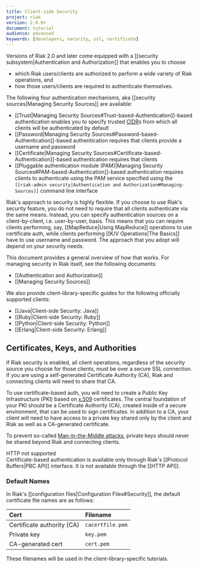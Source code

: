 ```yaml
---
title: Client-side Security
project: riak
version: 2.0.0+
document: tutorial
audience: advanced
keywords: [developers, security, ssl, certificate]
---
```


Versions of Riak 2.0 and later come equipped with a [[security
subsystem|Authentication and Authorization]] that enables you to choose

* which Riak users/clients are authorized to perform a wide variety of
  Riak operations, and
* how those users/clients are required to authenticate themselves.

The following four authentication mechanisms, aka [[security
sources|Managing Security Sources]] are available:

* [[Trust|Managing Security Sources#Trust-based-Authentication]]-based
  authentication enables you to specify trusted
  [CIDR](http://en.wikipedia.org/wiki/Classless_Inter-Domain_Routing)s
  from which all clients will be authenticated by default
* [[Password|Managing Security
  Sources#Password-based-Authentication]]-based authentication requires
  that clients provide a username and password
* [[Certificate|Managing Security
  Sources#Certificate-based-Authentication]]-based authentication
  requires that clients
* [[Pluggable authentication module (PAM)|Managing Security
  Sources#PAM-based-Authentication]]-based authentication requires
  clients to authenticate using the PAM service specified using the
  `[[riak-admin security|Authentication and Authorization#Managing-Sources]]`
  command line interface

Riak's approach to security is highly flexible. If you choose to use
Riak's security feature, you do not need to require that all clients
authenticate via the same means. Instead, you can specify authentication
sources on a client-by-client, i.e. user-by-user, basis. This means that
you can require clients performing, say, [[MapReduce|Using MapReduce]]
operations to use certificate auth, while clients performing [[K/V
Operations|The Basics]] have to use username and password. The approach
that you adopt will depend on your security needs.

This document provides a general overview of how that works. For
managing security in Riak itself, see the following documents:

* [[Authentication and Authorization]]
* [[Managing Security Sources]]

We also provide client-library-specific guides for the following
officially supported clients:

* [[Java|Client-side Security: Java]]
* [[Ruby|Client-side Security: Ruby]]
* [[Python|Client-side Security: Python]]
* [[Erlang|Client-side Security: Erlang]]

## Certificates, Keys, and Authorities

If Riak security is enabled, all client operations, regardless of the
security source you choose for those clients, must be over a secure SSL
connection. If you are using a self-generated Certificate Authority
(CA), Riak and connecting clients will need to share that CA.

To use certificate-based auth, you will need to create a Public Key
Infrastructure (PKI) based on
[x.509](http://en.wikipedia.org/wiki/X.509) certificates. The central
foundation of your PKI should be a Certificate Authority (CA), created
inside of a secure environment, that can be used to sign certificates.
In addition to a CA, your client will need to have access to a private
key shared only by the client and Riak as well as a CA-generated
certificate.

To prevent so-called [Man-in-the-Middle
attacks](http://en.wikipedia.org/wiki/Man-in-the-middle_attack), private
keys should never be shared beyond Riak and connecting clients.

<div class="note">
<div class="title">HTTP not supported</div>
Certificate-based authentication is available only through Riak's
[[Protocol Buffers|PBC API]] interface. It is not available through the
[[HTTP API]].
</div>

### Default Names

In Riak's [[configuration files|Configuration Files#Security]], the
default certificate file names are as follows:

Cert | Filename
:----|:-------
Certificate authority (CA) | `cacertfile.pem`
Private key | `key.pem`
CA-generated cert | `cert.pem`

These filenames will be used in the client-library-specific tutorials.

